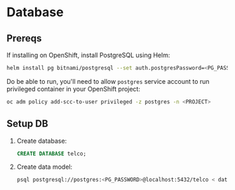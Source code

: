 # Database

## Prereqs

If installing on OpenShift, install PostgreSQL using Helm:

```sh
helm install pg bitnami/postgresql --set auth.postgresPassword=<PG_PASSWORD> --set serviceAccount.create=true --set serviceAccount.name=postgres
```

Do be able to run, you'll need to allow `postgres` service account to run privileged container in your OpenShift project:

```sh
oc adm policy add-scc-to-user privileged -z postgres -n <PROJECT>
```

## Setup DB

1. Create database:
    ```sql
    CREATE DATABASE telco;
    ```
2. Create data model:
    ```sh
    psql postgresql://postgres:<PG_PASSWORD>@localhost:5432/telco < data-model.sql
    ```
